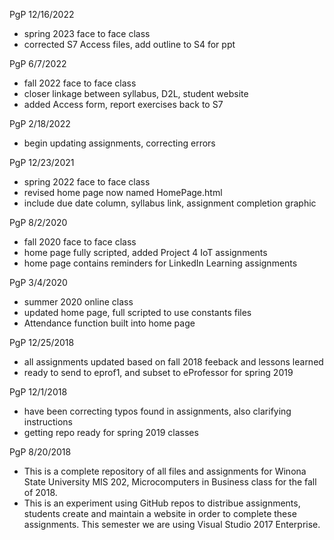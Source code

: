 PgP 12/16/2022
* spring 2023 face to face class
* corrected S7 Access files, add outline to S4 for ppt


PgP 6/7/2022
* fall 2022 face to face class
* closer linkage between syllabus, D2L, student website
* added Access form, report exercises back to S7

PgP 2/18/2022
* begin updating assignments, correcting errors

PgP 12/23/2021
* spring 2022 face to face class
* revised home page now named HomePage.html
* include due date column, syllabus link, assignment completion graphic

PgP 8/2/2020
* fall 2020 face to face class
* home page fully scripted, added Project 4 IoT assignments
* home page contains reminders for LinkedIn Learning assignments


PgP 3/4/2020
* summer 2020 online class
* updated home page, full scripted to use constants files
* Attendance function built into home page

PgP 12/25/2018
* all assignments updated based on fall 2018 feeback and lessons learned
* ready to send to eprof1, and subset to eProfessor for spring 2019

PgP 12/1/2018
* have been correcting typos found in assignments, also clarifying instructions
* getting repo ready for spring 2019 classes


PgP 8/20/2018
* This is a complete repository of all files and assignments for Winona State University MIS 202, Microcomputers in Business class for the fall of 2018.
* This is an experiment using GitHub repos to distribue assignments, students create and maintain a website in order to complete these assignments.  This semester we are using Visual Studio 2017 Enterprise.


